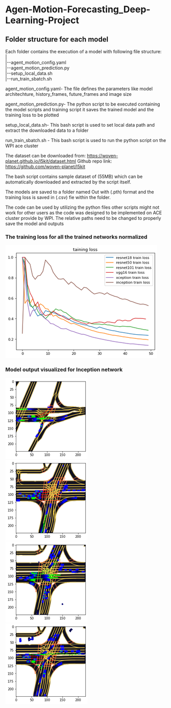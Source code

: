 # Agen-Motion-Forecasting_Deep-Learning-Project

## Folder structure for each model
Each folder contains the execution of a model with following file structure:  
|  
|--agent_motion_config.yaml  
|--agent_motion_prediction.py  
|--setup_local_data.sh  
|--run_train_sbatch.sh  
    
    
agent_motion_config.yaml- The file defines the parameters like model architechture, history_frames, future_frames and image size 

agent_motion_prediction.py- The python script to be executed containing the model scripts and training script it saves the trained model and the training loss to be plotted

setup_local_data.sh- This bash script is used to set local data path and extract the downloaded data to a folder

run_train_sbatch.sh -  This bash script is used to run the python script on the WPI ace cluster

The dataset can be downloaded from: https://woven-planet.github.io/l5kit/dataset.html
Github repo link: https://github.com/woven-planet/l5kit
 
The bash script contains sample dataset of (55MB) which can be automatically downloaded and extracted by the script itself.

The models are saved to a folder named Out with (.pth) format and the training loss is saved in (.csv) fie within the folder.

The code can be used by utilizing the python files other scripts might not work for other users as the code was designed to be implemented on ACE cluster provide by WPI. The relative paths need to be changed to properly save the model and outputs

<!-- ![Training loss](assets/training_loss for all networks normalized.png?raw=true "Training loss for all networks normalized" ) -->
<!-- <img src="https://github.com/tanmay-dhasade/Agen-Motion-Forecasting_Deep-Learning-Project/tree/main/assets/training_loss for all networks normalized.png?raw=true" alt="Alt text" title="Training loss for model">
 -->
 ### The training loss for all the trained networks normalized 
 ![alt text](https://github.com/tanmay-dhasade/Agen-Motion-Forecasting_Deep-Learning-Project/blob/main/assets/trainig_loss_for_all_networks_normalized.png)

### Model output visualized for Inception network
![alt text](https://github.com/tanmay-dhasade/Agen-Motion-Forecasting_Deep-Learning-Project/blob/main/assets/inception.png)
![alt text](https://github.com/tanmay-dhasade/Agen-Motion-Forecasting_Deep-Learning-Project/blob/main/assets/inception1.png)
![alt text](https://github.com/tanmay-dhasade/Agen-Motion-Forecasting_Deep-Learning-Project/blob/main/assets/inception2.png)
![alt text](https://github.com/tanmay-dhasade/Agen-Motion-Forecasting_Deep-Learning-Project/blob/main/assets/inception3.png)
